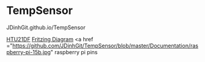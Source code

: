 # TempSensor
JDinhGit.github.io/TempSensor

<a href ="https://github.com/JDinhGit/TempSensor/blob/master/Documentation/HTU21DF.jpg"> HTU21DF</a>
<a href ="https://github.com/JDinhGit/TempSensor/blob/master/Documentation/HTU21DF%20(Friziting%20Diagram).png"> Fritzing Diagram</a>
<a href ="https://github.com/JDinhGit/TempSensor/blob/master/Documentation/raspberry-pi-15b.jpg" raspberry pi pins </a>

